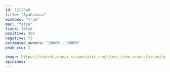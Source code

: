 ```yaml
---
id: 1212940
title: "Ayahuasca"
windows: "true"
mac: "false"
linux: false
positive: 301
negative: 73
estimated_owners: "20000 - 50000"
peak_ccu: 1

image: https://shared.akamai.steamstatic.com/store_item_assets/steam/apps/1212940/header.jpg?t=1703089778
opinions:
---
```

